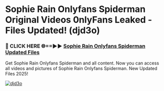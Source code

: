 # Sophie Rain Onlyfans Spiderman Original Videos 0nlyFans Leaked - Files Updated! (djd3o)

<h3>🔴 CLICK HERE 🌐==►► <a href="https://tinyurl.com/4seja8ks" rel="nofollow">Sophie Rain Onlyfans Spiderman Updated Files</a></h3>

Get Sophie Rain Onlyfans Spiderman and all content. Now you can access all videos and pictures of Sophie Rain Onlyfans Spiderman. New Updated Files 2025!

[![djd3o](https://i.imgur.com/EWjZXRe.gif)](https://tinyurl.com/4seja8ks)
